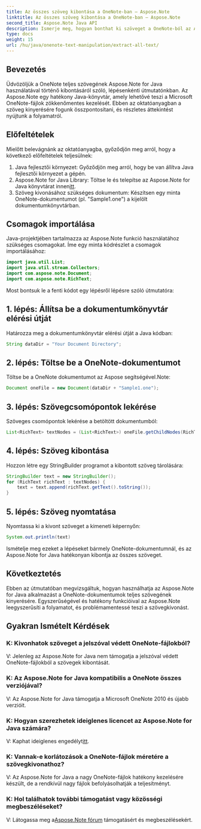 ```yaml
---
title: Az összes szöveg kibontása a OneNote-ban – Aspose.Note
linktitle: Az összes szöveg kibontása a OneNote-ban – Aspose.Note
second_title: Aspose.Note Java API
description: Ismerje meg, hogyan bonthat ki szöveget a OneNote-ból az Aspose.Note for Java segítségével. Átfogó útmutató lépésről lépésre a zökkenőmentes szövegkivonáshoz.
type: docs
weight: 15
url: /hu/java/onenote-text-manipulation/extract-all-text/
---
```

## Bevezetés
Üdvözöljük a OneNote teljes szövegének Aspose.Note for Java használatával történő kibontásáról szóló, lépésenkénti útmutatónkban. Az Aspose.Note egy hatékony Java-könyvtár, amely lehetővé teszi a Microsoft OneNote-fájlok zökkenőmentes kezelését. Ebben az oktatóanyagban a szöveg kinyerésére fogunk összpontosítani, és részletes áttekintést nyújtunk a folyamatról.
## Előfeltételek
Mielőtt belevágnánk az oktatóanyagba, győződjön meg arról, hogy a következő előfeltételek teljesülnek:
1. Java fejlesztői környezet: Győződjön meg arról, hogy be van állítva Java fejlesztői környezet a gépén.
2.  Aspose.Note for Java Library: Töltse le és telepítse az Aspose.Note for Java könyvtárat innen[itt](https://releases.aspose.com/note/java/).
3. Szöveg kivonásához szükséges dokumentum: Készítsen egy minta OneNote-dokumentumot (pl. "Sample1.one") a kijelölt dokumentumkönyvtárban.
## Csomagok importálása
Java-projektjében tartalmazza az Aspose.Note funkció használatához szükséges csomagokat. Íme egy minta kódrészlet a csomagok importálásához:
```java
import java.util.List;
import java.util.stream.Collectors;
import com.aspose.note.Document;
import com.aspose.note.RichText;
```
Most bontsuk le a fenti kódot egy lépésről lépésre szóló útmutatóra:
## 1. lépés: Állítsa be a dokumentumkönyvtár elérési útját
Határozza meg a dokumentumkönyvtár elérési útját a Java kódban:
```java
String dataDir = "Your Document Directory";
```
## 2. lépés: Töltse be a OneNote-dokumentumot
Töltse be a OneNote dokumentumot az Aspose segítségével.Note:
```java
Document oneFile = new Document(dataDir + "Sample1.one");
```
## 3. lépés: Szövegcsomópontok lekérése
Szöveges csomópontok lekérése a betöltött dokumentumból:
```java
List<RichText> textNodes = (List<RichText>) oneFile.getChildNodes(RichText.class);
```
## 4. lépés: Szöveg kibontása
Hozzon létre egy StringBuilder programot a kibontott szöveg tárolására:
```java
StringBuilder text = new StringBuilder();
for (RichText richText : textNodes) {
    text = text.append(richText.getText().toString());
}
```
## 5. lépés: Szöveg nyomtatása
Nyomtassa ki a kivont szöveget a kimeneti képernyőn:
```java
System.out.println(text)
```
Ismételje meg ezeket a lépéseket bármely OneNote-dokumentumnál, és az Aspose.Note for Java hatékonyan kibontja az összes szöveget.
## Következtetés
Ebben az útmutatóban megvizsgáltuk, hogyan használhatja az Aspose.Note for Java alkalmazást a OneNote-dokumentumok teljes szövegének kinyerésére. Egyszerűségével és hatékony funkcióival az Aspose.Note leegyszerűsíti a folyamatot, és problémamentessé teszi a szövegkivonást.
## Gyakran Ismételt Kérdések

### K: Kivonhatok szöveget a jelszóval védett OneNote-fájlokból?
V: Jelenleg az Aspose.Note for Java nem támogatja a jelszóval védett OneNote-fájlokból a szövegek kibontását.
### K: Az Aspose.Note for Java kompatibilis a OneNote összes verziójával?
V: Az Aspose.Note for Java támogatja a Microsoft OneNote 2010 és újabb verzióit.
### K: Hogyan szerezhetek ideiglenes licencet az Aspose.Note for Java számára?
 V: Kaphat ideiglenes engedélyt[itt](https://purchase.aspose.com/temporary-license/).
### K: Vannak-e korlátozások a OneNote-fájlok méretére a szövegkivonathoz?
V: Az Aspose.Note for Java a nagy OneNote-fájlok hatékony kezelésére készült, de a rendkívül nagy fájlok befolyásolhatják a teljesítményt.
### K: Hol találhatok további támogatást vagy közösségi megbeszéléseket?
 V: Látogassa meg a[Aspose.Note fórum](https://forum.aspose.com/c/note/28) támogatásért és megbeszélésekért.
